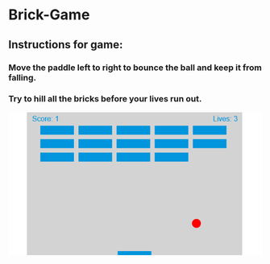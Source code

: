 # Brick-Game

## Instructions for game:

### Move the paddle left to right to bounce the ball and keep it from falling.
### Try to hill all the bricks before your lives run out.

![Alt text](https://github.com/kemp3363/Brick-Game/blob/master/game.png)
